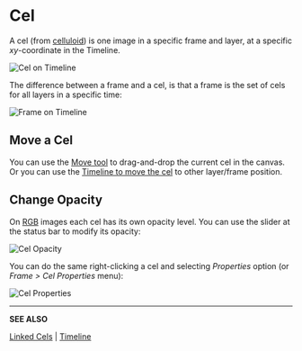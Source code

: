 # Cel

A cel (from [celluloid](http://en.wikipedia.org/wiki/Cel)) is one
image in a specific frame and layer, at a specific *xy*-coordinate in
the Timeline.

![Cel on Timeline](cel/cel-on-timeline.png)

The difference between a frame and a cel, is that a frame is the set of
cels for all layers in a specific time:

![Frame on Timeline](cel/frame-on-timeline.png)

## Move a Cel

You can use the [Move tool](move-tool.md) to drag-and-drop the current
cel in the canvas. Or you can use the [Timeline to move the cel](move-cels.md) to
other layer/frame position.

## Change Opacity

On [RGB](color-mode.md#rgb) images each cel has its own opacity
level. You can use the slider at the status bar to modify its opacity:

![Cel Opacity](cel/cel-opacity.gif)

You can do the same right-clicking a cel and selecting *Properties* option (or *Frame > Cel Properties* menu):

![Cel Properties](cel/cel-properties.gif)

----

**SEE ALSO**

[Linked Cels](linked-cels.md) |
[Timeline](timeline.md)
